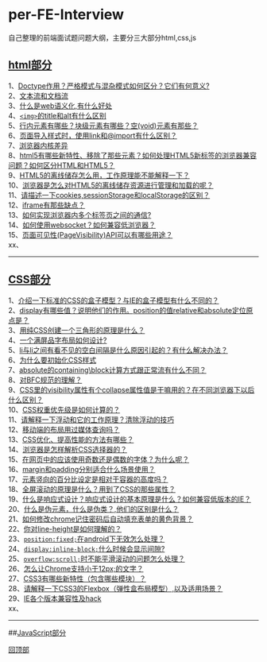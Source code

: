<a name='回顶部'></a>  
# per-FE-Interview
自己整理的前端面试题问题大纲，主要分三大部分html,css,js  
## [html部分](https://github.com/Docyue/per-FE-Interview/blob/master/html部分的问题及答案.md)  
1、[Doctype作用？严格模式与混杂模式如何区分？它们有何意义?](#Doctype作用？严格模式与混杂模式如何区分？它们有何意义?)  
2、[文本流和文档流](#文本流盒文档流)    
3、[什么是web语义化,有什么好处](#什么是web语义化,有什么好处)    
4、[`<img>`的title和alt有什么区别](#`<img>`的title和alt有什么区别)  
5、[行内元素有哪些？块级元素有哪些？空(void)元素有那些？](#行内元素有哪些？块级元素有哪些？空元素有那些？)  
6、[页面导入样式时，使用link和@import有什么区别？](#页面导入样式时，使用link和@import有什么区别？)  
7、[浏览器内核差异](#浏览器内核差异)   
8、[html5有哪些新特性、移除了那些元素？如何处理HTML5新标签的浏览器兼容问题？如何区分HTML和HTML5？](#html5有哪些新特性、移除了那些元素？如何处理HTML5新标签的浏览器兼容问题？如何区分HTML和HTML5？)  
9、[HTML5的离线储存怎么用，工作原理能不能解释一下？](#HTML5的离线储存怎么用，工作原理能不能解释一下？)  
10、[浏览器是怎么对HTML5的离线储存资源进行管理和加载的呢？](#浏览器是怎么对HTML5的离线储存资源进行管理和加载的呢？)  
11、[请描述一下cookies,sessionStorage和localStorage的区别？](#请描述一下cookies,sessionStorage和localStorage的区别？)  
12、[iframe有那些缺点？](#iframe有那些缺点？)  
13、[如何实现浏览器内多个标签页之间的通信? ](#如何实现浏览器内多个标签页之间的通信? )  
14、[如何使用websocket？如何兼容低浏览器？](#如何使用websocket？如何兼容低浏览器？)  
15、[页面可见性(PageVisibility)API可以有哪些用途？](#页面可见性(PageVisibility)API可以有哪些用途？)  
xx、[](#)  



  
------------------------------------------------------------------  


## [CSS部分](https://github.com/Docyue/per-FE-Interview/blob/master/css部分的问题及答案.md)  
1、[介绍一下标准的CSS的盒子模型？与IE的盒子模型有什么不同的？](#介绍一下标准的CSS的盒子模型？与IE的盒子模型有什么不同的？)   
2、[display有哪些值？说明他们的作用。position的值relative和absolute定位原点是？](#display有哪些值？说明他们的作用。position的值relative和absolute定位原点是？)  
3、[用纯CSS创建一个三角形的原理是什么？](#用纯CSS创建一个三角形的原理是什么？)  
4、[一个满屏品字布局如何设计?](#一个满屏品字布局如何设计?)    
5、[li与li之间有看不见的空白间隔是什么原因引起的？有什么解决办法？](#li与li之间有看不见的空白间隔是什么原因引起的？有什么解决办法？)    
6、[为什么要初始化CSS样式](#为什么要初始化CSS样式)   
7、[absolute的containing\block计算方式跟正常流有什么不同？](#absolute的containing\block计算方式跟正常流有什么不同？)  
8、[对BFC规范的理解？](#对BFC规范的理解？)  
9、[CSS里的visibility属性有个collapse属性值是干嘛用的？在不同浏览器下以后什么区别？](#CSS里的visibility属性有个collapse属性值是干嘛用的？在不同浏览器下以后什么区别？)  
10、[CSS权重优先级是如何计算的？](#CSS权重优先级是如何计算的？)   
11、[请解释一下浮动和它的工作原理？清除浮动的技巧](#请解释一下浮动和它的工作原理？清除浮动的技巧)   
12、[移动端的布局用过媒体查询吗？](#移动端的布局用过媒体查询吗？)  
13、[CSS优化、提高性能的方法有哪些？](#CSS优化、提高性能的方法有哪些？)  
14、[浏览器是怎样解析CSS选择器的？](#浏览器是怎样解析CSS选择器的？)  
15、[在网页中的应该使用奇数还是偶数的字体？为什么呢？](#在网页中的应该使用奇数还是偶数的字体？为什么呢？)  
16、[margin和padding分别适合什么场景使用？](#margin和padding分别适合什么场景使用？)  
17、[元素竖向的百分比设定是相对于容器的高度吗？](#元素竖向的百分比设定是相对于容器的高度吗？)  
18、[全屏滚动的原理是什么？用到了CSS的那些属性？](#全屏滚动的原理是什么？用到了CSS的那些属性？)  
19、[什么是响应式设计？响应式设计的基本原理是什么？如何兼容低版本的IE？](#什么是响应式设计？响应式设计的基本原理是什么？如何兼容低版本的IE？)  
20、[什么是伪元素，什么是伪类？,他们的区别是什么？](#什么是伪元素，什么是伪类？,他们的区别是什么？)  
21、[如何修改chrome记住密码后自动填充表单的黄色背景？](#如何修改chrome记住密码后自动填充表单的黄色背景？)  
22、[你对line-height是如何理解的？](#你对line-height是如何理解的？)  
23、[`position:fixed;`在android下无效怎么处理？](#fixed在android下无效怎么处理？)  
24、[`display:inline-block;`什么时候会显示间隙?](#inline-block什么时候会显示间隙?)  
25、[`overflow:scroll;`时不能平滑滚动的问题怎么处理？](#scroll时不能平滑滚动的问题怎么处理？)  
26、[怎么让Chrome支持小于12px;的文字？](#怎么让Chrome支持小于12px;的文字？)  
27、[CSS3有哪些新特性（包含哪些模块）？](#CSS3有哪些新特性（包含哪些模块）？)  
28、[请解释一下CSS3的Flexbox（弹性盒布局模型）,以及适用场景？](#请解释一下CSS3的Flexbox（弹性盒布局模型）,以及适用场景？)  
29、[IE各个版本兼容性及hack](#IE各个版本兼容性及hack)   
xx、[](#)  

------------------------------------------------------------------   

##[JavaScript部分](https://github.com/Docyue/per-FE-Interview/blob/master/javascript部分的问题及答案.md)









[回顶部](#回顶部)